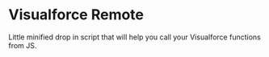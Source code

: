 # Visualforce Remote
Little minified drop in script that will help you call your Visualforce functions from JS.
